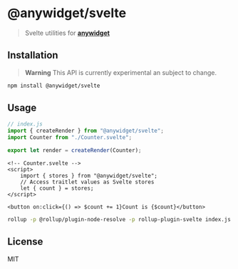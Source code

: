 # @anywidget/svelte

> Svelte utilities for [**anywidget**](https://anywidget.dev)

## Installation

> **Warning**
> This API is currently experimental an subject to change.

```sh
npm install @anywidget/svelte
```

## Usage

```javascript
// index.js
import { createRender } from "@anywidget/svelte";
import Counter from "./Counter.svelte";

export let render = createRender(Counter);
```

```svelte
<!-- Counter.svelte -->
<script>
    import { stores } from "@anywidget/svelte";
    // Access traitlet values as Svelte stores
    let { count } = stores;
</script>

<button on:click={() => $count += 1}Count is {$count}</button>
```

```sh
rollup -p @rollup/plugin-node-resolve -p rollup-plugin-svelte index.js > bundle.js
```

## License

MIT

